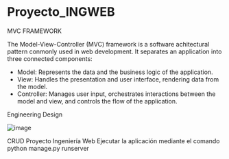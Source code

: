 # Proyecto_INGWEB

MVC FRAMEWORK

The Model-View-Controller (MVC) framework is a software achitectural pattern conmonly used in web development. It separates an application into three connected components:
- Model: Represents the data and the business logic of the application.
- View: Handles the presentation and user interface, rendering data from the model.
- Controller: Manages user input, orchestrates interactions between the model and view, and controls the flow of the application.

Engineering Design

![image](https://github.com/danielalbanalmeida/Proyecto_INGWEB/assets/55764851/07fd8cdd-493e-40bb-85bb-89d4096c99e2)


CRUD Proyecto Ingeniería Web
Ejecutar la aplicación mediante el comando python manage.py runserver
